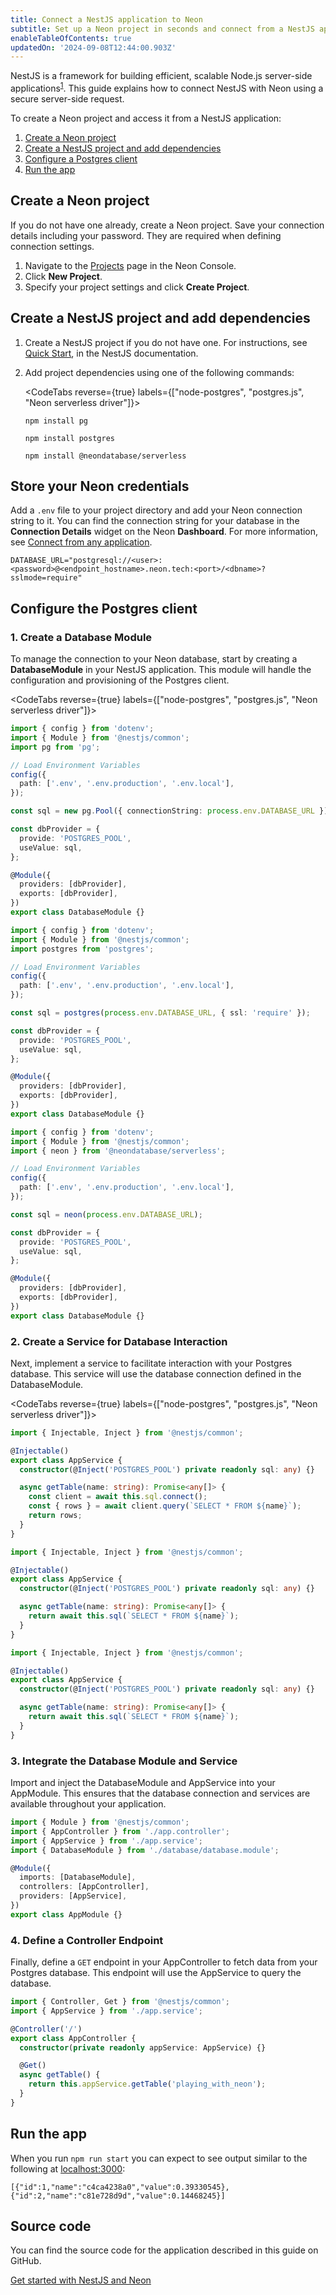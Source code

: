 ```yaml
---
title: Connect a NestJS application to Neon
subtitle: Set up a Neon project in seconds and connect from a NestJS application
enableTableOfContents: true
updatedOn: '2024-09-08T12:44:00.903Z'
---
```


NestJS is a framework for building efficient, scalable Node.js server-side applications<sup><a target="_blank" href="https://docs.nestjs.com/">1</a></sup>. This guide explains how to connect NestJS with Neon using a secure server-side request.

To create a Neon project and access it from a NestJS application:

1. [Create a Neon project](#create-a-neon-project)
2. [Create a NestJS project and add dependencies](#create-a-nestjs-project-and-add-dependencies)
3. [Configure a Postgres client](#configure-the-postgres-client)
4. [Run the app](#run-the-app)

## Create a Neon project

If you do not have one already, create a Neon project. Save your connection details including your password. They are required when defining connection settings.

1. Navigate to the [Projects](https://console.neon.tech/app/projects) page in the Neon Console.
2. Click **New Project**.
3. Specify your project settings and click **Create Project**.

## Create a NestJS project and add dependencies

1. Create a NestJS project if you do not have one. For instructions, see [Quick Start](https://docs.nestjs.com/first-steps), in the NestJS documentation.

2. Add project dependencies using one of the following commands:

   <CodeTabs reverse={true} labels={["node-postgres", "postgres.js", "Neon serverless driver"]}>

   ```shell
   npm install pg
   ```

   ```shell
   npm install postgres
   ```

   ```shell
   npm install @neondatabase/serverless
   ```

   </CodeTabs>

## Store your Neon credentials

Add a `.env` file to your project directory and add your Neon connection string to it. You can find the connection string for your database in the **Connection Details** widget on the Neon **Dashboard**. For more information, see [Connect from any application](/docs/connect/connect-from-any-app).

```shell shouldWrap
DATABASE_URL="postgresql://<user>:<password>@<endpoint_hostname>.neon.tech:<port>/<dbname>?sslmode=require"
```

## Configure the Postgres client

### 1. Create a Database Module

To manage the connection to your Neon database, start by creating a **DatabaseModule** in your NestJS application. This module will handle the configuration and provisioning of the Postgres client.

<CodeTabs reverse={true} labels={["node-postgres", "postgres.js", "Neon serverless driver"]}>

```typescript
import { config } from 'dotenv';
import { Module } from '@nestjs/common';
import pg from 'pg';

// Load Environment Variables
config({
  path: ['.env', '.env.production', '.env.local'],
});

const sql = new pg.Pool({ connectionString: process.env.DATABASE_URL });

const dbProvider = {
  provide: 'POSTGRES_POOL',
  useValue: sql,
};

@Module({
  providers: [dbProvider],
  exports: [dbProvider],
})
export class DatabaseModule {}
```

```typescript
import { config } from 'dotenv';
import { Module } from '@nestjs/common';
import postgres from 'postgres';

// Load Environment Variables
config({
  path: ['.env', '.env.production', '.env.local'],
});

const sql = postgres(process.env.DATABASE_URL, { ssl: 'require' });

const dbProvider = {
  provide: 'POSTGRES_POOL',
  useValue: sql,
};

@Module({
  providers: [dbProvider],
  exports: [dbProvider],
})
export class DatabaseModule {}
```

```typescript
import { config } from 'dotenv';
import { Module } from '@nestjs/common';
import { neon } from '@neondatabase/serverless';

// Load Environment Variables
config({
  path: ['.env', '.env.production', '.env.local'],
});

const sql = neon(process.env.DATABASE_URL);

const dbProvider = {
  provide: 'POSTGRES_POOL',
  useValue: sql,
};

@Module({
  providers: [dbProvider],
  exports: [dbProvider],
})
export class DatabaseModule {}
```

</CodeTabs>

### 2. Create a Service for Database Interaction

Next, implement a service to facilitate interaction with your Postgres database. This service will use the database connection defined in the DatabaseModule.

<CodeTabs reverse={true} labels={["node-postgres", "postgres.js", "Neon serverless driver"]}>

```typescript
import { Injectable, Inject } from '@nestjs/common';

@Injectable()
export class AppService {
  constructor(@Inject('POSTGRES_POOL') private readonly sql: any) {}

  async getTable(name: string): Promise<any[]> {
    const client = await this.sql.connect();
    const { rows } = await client.query(`SELECT * FROM ${name}`);
    return rows;
  }
}
```

```typescript
import { Injectable, Inject } from '@nestjs/common';

@Injectable()
export class AppService {
  constructor(@Inject('POSTGRES_POOL') private readonly sql: any) {}

  async getTable(name: string): Promise<any[]> {
    return await this.sql(`SELECT * FROM ${name}`);
  }
}
```

```typescript
import { Injectable, Inject } from '@nestjs/common';

@Injectable()
export class AppService {
  constructor(@Inject('POSTGRES_POOL') private readonly sql: any) {}

  async getTable(name: string): Promise<any[]> {
    return await this.sql(`SELECT * FROM ${name}`);
  }
}
```

</CodeTabs>

### 3. Integrate the Database Module and Service

Import and inject the DatabaseModule and AppService into your AppModule. This ensures that the database connection and services are available throughout your application.

```typescript
import { Module } from '@nestjs/common';
import { AppController } from './app.controller';
import { AppService } from './app.service';
import { DatabaseModule } from './database/database.module';

@Module({
  imports: [DatabaseModule],
  controllers: [AppController],
  providers: [AppService],
})
export class AppModule {}
```

### 4. Define a Controller Endpoint

Finally, define a `GET` endpoint in your AppController to fetch data from your Postgres database. This endpoint will use the AppService to query the database.

```typescript
import { Controller, Get } from '@nestjs/common';
import { AppService } from './app.service';

@Controller('/')
export class AppController {
  constructor(private readonly appService: AppService) {}

  @Get()
  async getTable() {
    return this.appService.getTable('playing_with_neon');
  }
}
```

## Run the app

When you run `npm run start` you can expect to see output similar to the following at [localhost:3000](localhost:3000):

```shell shouldWrap
[{"id":1,"name":"c4ca4238a0","value":0.39330545},{"id":2,"name":"c81e728d9d","value":0.14468245}]
```

## Source code

You can find the source code for the application described in this guide on GitHub.

<DetailIconCards>

<a href="https://github.com/neondatabase/examples/tree/main/with-nestjs" description="Get started with NestJS and Neon" icon="github">Get started with NestJS and Neon</a>

</DetailIconCards>

<NeedHelp/>
